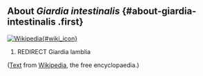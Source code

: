 About *Giardia intestinalis* {#about-giardia-intestinalis .first}
----------------------------

[![Wikipedia](/img/wikipedia_logo_v2_en.png){#wiki_icon}](http://en.wikipedia.org/wiki/Giardia_intestinalis)

1.  REDIRECT Giardia lamblia

([Text](http://en.wikipedia.org/wiki/Giardia_intestinalis) from
[Wikipedia](http://en.wikipedia.org/), the free encyclopaedia.)
